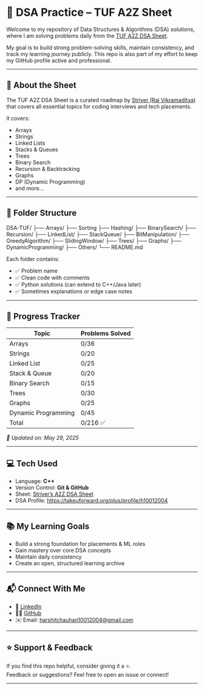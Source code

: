 # 🧠 DSA Practice – TUF A2Z Sheet

Welcome to my repository of Data Structures & Algorithms (DSA) solutions, where I am solving problems daily from the [TUF A2Z DSA Sheet](https://takeuforward.org/interviews/strivers-sde-sheet-top-coding-interview-problems/).

My goal is to build strong problem-solving skills, maintain consistency, and track my learning journey publicly. This repo is also part of my effort to keep my GitHub profile active and professional.

---

## 📌 About the Sheet

The TUF A2Z DSA Sheet is a curated roadmap by [Striver (Raj Vikramaditya)](https://www.youtube.com/c/takeUforward) that covers all essential topics for coding interviews and tech placements.

It covers:

- Arrays
- Strings
- Linked Lists
- Stacks & Queues
- Trees
- Binary Search
- Recursion & Backtracking
- Graphs
- DP (Dynamic Programming)
- and more...

---

## 📁 Folder Structure

DSA-TUF/
├── Arrays/
├── Sorting
├── Hashing/
├── BinarySearch/
├── Recursion/
├── LinkedList/
├── StackQueue/
├── BitManipulation/
├── GreedyAlgorithm/
├── SlidingWindow/
├── Trees/
├── Graphs/
├── DynamicProgramming/
├── Others/
└── README.md

Each folder contains:
- ✅ Problem name
- ✅ Clean code with comments
- ✅ Python solutions (can extend to C++/Java later)
- ✅ Sometimes explanations or edge case notes

---

## 🚀 Progress Tracker

| Topic                | Problems Solved |
|---------------------|------------------|
| Arrays              | 0/36            |
| Strings             | 0/20             |
| Linked List         | 0/25             |
| Stack & Queue       | 0/20             |
| Binary Search       | 0/15             |
| Trees               | 0/30             |
| Graphs              | 0/25             |
| Dynamic Programming | 0/45             |
| Total               | 0/216 ✅         |

_📅 Updated on: May 29, 2025_

---

## 💻 Tech Used

- Language: **C++**
- Version Control: **Git & GitHub**
- Sheet: [Striver’s A2Z DSA Sheet](https://takeuforward.org/interviews/strivers-sde-sheet-top-coding-interview-problems/)
- DSA Profile: https://takeuforward.org/plus/profile/h10012004

---

## 📚 My Learning Goals

- Build a strong foundation for placements & ML roles
- Gain mastery over core DSA concepts
- Maintain daily consistency
- Create an open, structured learning archive

---

## 📬 Connect With Me

- 💼 [LinkedIn](https://www.linkedin.com/in/harshit-chauhan-9aa9b525a/)
- 🧑‍💻 [GitHub](https://github.com/2004harshit)
- ✉️ Email: harshitchauhan10012004@gmail.com

---

## ⭐️ Support & Feedback

If you find this repo helpful, consider giving it a ⭐️.  
Feedback or suggestions? Feel free to open an issue or connect!

---
